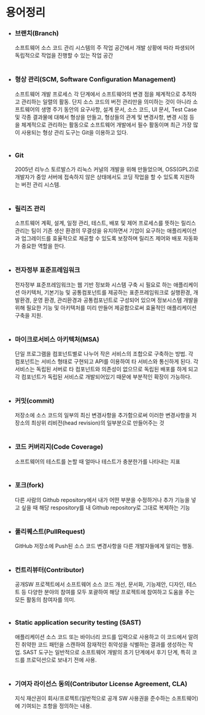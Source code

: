 # 용어정리

- ### 브랜치(Branch)
    소프트웨어 소스 코드 관리 시스템의 주 작업 공간에서 개발 상황에 따라 파생되어 독립적으로 작업을 진행할 수 있는 작업 공간
    <br><br>
- ### 형상 관리(SCM, Software Configuration Management)
    소프트웨어 개발 프로세스 각 단계에서 소프트웨어의 변경 점을 체계적으로 추적하고 관리하는 일렬의 활동. 단지 소스 코드의 버전 관리만을 의미하는 것이 아니라 소프트웨어의 생명 주기 동안의 요구사항, 설계 문서, 소스 코드, UI 문서, Test Case 및 각종 결과물에 대해서 형상을 만들고, 형상들의 관계 및 변경사항, 변경 시점 등을 체계적으로 관리하는 활동으로 소프트웨어 개발에서 필수 활동이며 최근 가장 많이 사용되는 형상 관리 도구는 Git을 이용하고 있다.
    <br><br>
- ### Git
    2005년 리누스 토르발스가 리눅스 커널의 개발을 위해 만들었으며, OSS(GPL2)로 개발자가 중앙 서버에 접속하지 않은 상태에서도 코딩 작업을 할 수 있도록 지원하는 버전 관리 시스템.
    <br><br>
- ### 릴리즈 관리
    소프트웨어 계획, 설계, 일정 관리, 테스트, 배포 및 제어 프로세스를 뜻하는 릴리스 관리는 팀이 기존 생산 환경의 무결성을 유지하면서 기업이 요구하는 애플리케이션과 업그레이드를 효율적으로 제공할 수 있도록 보장하며 릴리즈 제어와 배포 자동화가 중요한 역할을 한다.
    <br><br>
- ### 전자정부 표준프레임워크
    전자정부 표준프레임워크는 웹 기반 정보화 시스템 구축 시 필요로 하는 애플리케이션 아키텍처, 기본기능 및 공통컴포넌트를 제공하는 표준프레임워크로 실행환경, 개발환경, 운영 환경, 관리환경과 공통컴포넌트로 구성되어 있으며 정보시스템 개발을 위해 필요한 기능 및 아키텍처를 미리 만들어 제공함으로써 효율적인 애플리케이션 구축을 지원.
    <br><br>
- ### 마이크로서비스 아키텍처(MSA)
    단일 프로그램을 컴포넌트별로 나누어 작은 서비스의 조합으로 구축하는 방법. 각 컴포넌트는 서비스 형태로 구현되고 API를 이용하여 타 서비스와 통신하게 된다. 각 서비스는 독립된 서버로 타 컴포넌트와 의존성이 없으므로 독립된 배포를 하게 되고 각 컴포넌트가 독립된 서비스로 개발되어있기 때문에 부분적인 확장이 가능하다.
    <br><br>
- ### 커밋(commit)
    저장소에 소스 코드의 일부의 최신 변경사항을 추가함으로써 이러한 변경사항을 저장소의 최상위 리비전(head revision)의 일부분으로 만들어주는 것
    <br><br>
- ### 코드 커버리지(Code Coverage)
    소프트웨어의 테스트를 논할 때 얼마나 테스트가 충분한가를 나타내는 지표
    <br><br>
- ### 포크(fork)
    다른 사람의 Github repository에서 내가 어떤 부분을 수정하거나 추가 기능을 넣고 싶을 때 해당 respository를 내 Github repository로 그대로 복제하는 기능
    <br><br>
- ### 풀리퀘스트(PullRequest)
    GitHub 저장소에 Push된 소스 코드 변경사항을 다른 개발자들에게 알리는 행동.
    <br><br>
- ### 컨트리뷰터(Contributor)
    공개SW 프로젝트에서 소프트웨어 소스 코드 개선, 문서화, 기능제안, 디자인, 테스트 등 다양한 분야의 참여를 모두 포괄하여 해당 프로젝트에 참여하고 도움을 주는 모든 활동의 참여자를 의미.
    <br><br>
- ### Static application security testing (SAST)
    애플리케이션 소스 코드 또는 바이너리 코드를 입력으로 사용하고 이 코드에서 알려진 취약한 코드 패턴을 스캔하여 잠재적인 취약성을 식별하는 결과를 생성하는 작업. SAST 도구는 일반적으로 소프트웨어 개발의 초기 단계에서 후기 단계, 특히 코드를 프로덕션으로 보내기 전에 사용.
    <br><br>
- ### 기여자 라이선스 동의(Contributor License Agreement, CLA)
    지식 재산권이 회사/프로젝트(일반적으로 공개 SW 사용권을 준수하는 소프트웨어)에 기여되는 조항을 정의하는 내용.